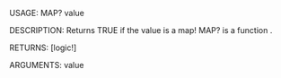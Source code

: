 USAGE:
     MAP? value 

DESCRIPTION:
     Returns TRUE if the value is a map!
     MAP? is a function .

RETURNS: [logic!]

ARGUMENTS:
    value
